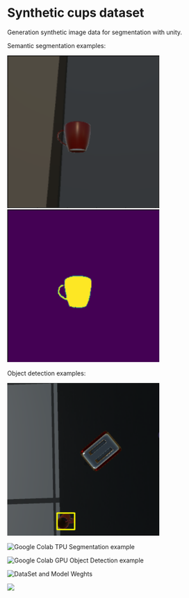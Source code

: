 # Synthetic cups dataset
Generation synthetic image data for segmentation with unity.

Semantic segmentation examples:

<img src="https://github.com/dmitryzykovArtis/basic_synth_data_gen/blob/master/images/img.png" width="350">  <img src="https://github.com/dmitryzykovArtis/basic_synth_data_gen/blob/master/images/mask.png" width="350">

Object detection examples:

<img src="https://github.com/dmitryzykovArtis/basic_synth_data_gen/blob/master/images/img2.png" width="350"> 



![Google Colab TPU Segmentation example](https://colab.research.google.com/drive/1qt8k8ELeQ86cYm-JE80FTasUep79YF-Q#scrollTo=b4ksYCWX8qEi)




![Google Colab GPU Object Detection example](https://colab.research.google.com/drive/1kqARvaHtJ_Gr5ij_fs1SVRIqClijoWfu#scrollTo=kXluBuhWtDnn)



![DataSet and Model Weghts](https://drive.google.com/drive/folders/1OtSgMSeH7N3kO16I3AifA0WDjgKcQFol?usp=sharing)


<img src="https://github.com/dmitryzykovArtis/basic_synth_data_gen/blob/master/images/ezgif-3-528af576dc.gif" width="350"> 
